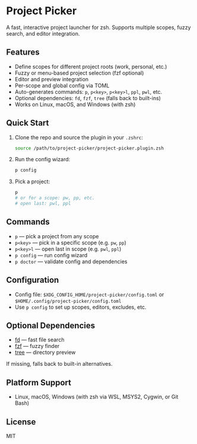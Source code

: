 # Project Picker

A fast, interactive project launcher for zsh. Supports multiple scopes, fuzzy search, and editor integration.

## Features
- Define scopes for different project roots (work, personal, etc.)
- Fuzzy or menu-based project selection (fzf optional)
- Editor and preview integration
- Per-scope and global config via TOML
- Auto-generates commands: `p`, `p<key>`, `p<key>l`, `ppl`, `pwl`, etc.
- Optional dependencies: `fd`, `fzf`, `tree` (falls back to built-ins)
- Works on Linux, macOS, and Windows (with zsh)

## Quick Start
1. Clone the repo and source the plugin in your `.zshrc`:
   ```sh
   source /path/to/project-picker/project-picker.plugin.zsh
   ```
2. Run the config wizard:
   ```sh
   p config
   ```
3. Pick a project:
   ```sh
   p
   # or for a scope: pw, pp, etc.
   # open last: pwl, ppl
   ```

## Commands
- `p` — pick a project from any scope
- `p<key>` — pick in a specific scope (e.g. `pw`, `pp`)
- `p<key>l` — open last in scope (e.g. `pwl`, `ppl`)
- `p config` — run config wizard
- `p doctor` — validate config and dependencies

## Configuration
- Config file: `$XDG_CONFIG_HOME/project-picker/config.toml` or `$HOME/.config/project-picker/config.toml`
- Use `p config` to set up scopes, editors, excludes, etc.

## Optional Dependencies
- [fd](https://github.com/sharkdp/fd) — fast file search
- [fzf](https://github.com/junegunn/fzf) — fuzzy finder
- [tree](http://mama.indstate.edu/users/ice/tree/) — directory preview

If missing, falls back to built-in alternatives.

## Platform Support
- Linux, macOS, Windows (with zsh via WSL, MSYS2, Cygwin, or Git Bash)

## License
MIT
